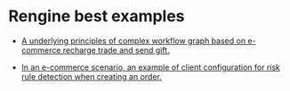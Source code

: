 # Rengine best examples

- [A underlying principles of complex workflow graph based on e-commerce recharge trade and send gift.](./best-example-workflow-theory-for-ecommerce-trade.md)

- [In an e-commerce scenario, an example of client configuration for risk rule detection when creating an order.](./best-example-client-using-for-ecommerce-order.md)
